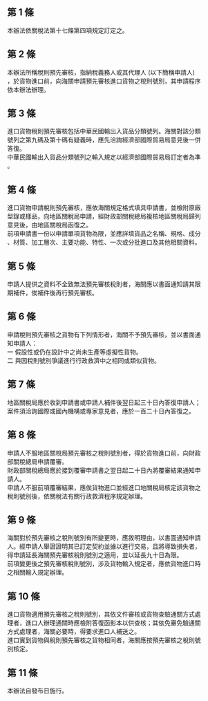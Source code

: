 第 1 條
-------
本辦法依關稅法第十七條第四項規定訂定之。

第 2 條
-------
本辦法所稱稅則預先審核，指納稅義務人或其代理人 (以下簡稱申請人)  
，於貨物進口前，向海關申請預先審核進口貨物之稅則號別，其申請程序  
依本辦法辦理。

第 3 條
-------
進口貨物稅則預先審核包括中華民國輸出入貨品分類號列。海關對該分類  
號列之第九碼及第十碼有疑義時，應先洽詢經濟部國際貿易局意見後一併  
答復。                                                            
中華民國輸出入貨品分類號列之輸入規定以經濟部國際貿易局訂定者為準  
。

第 4 條
-------
進口貨物申請稅則預先審核，應依海關規定格式填具申請書，並檢附原廠  
型錄或樣品，向地區關稅局申請，經財政部關稅總局複核地區關稅局歸列  
意見後，由地區關稅局函復之。  
前項申請書一份以申請單項貨物為限，並應詳填貨品之名稱、規格、成分  
、材質、加工層次、主要功能、特性、一次或分批進口及其他相關資料。

第 5 條
-------
申請人提供之資料不全致無法預先審核稅則者，海關應以書面通知請其限  
期補件，俟補件後再行預先審核。

第 6 條
-------
申請稅則預先審核之貨物有下列情形者，海關不予預先審核，並以書面通  
知申請人：  
一  假設性或仍在設計中之尚未生產等虛擬性貨物。  
二  與因稅則號別爭議進行行政救濟中之相同或類似貨物。

第 7 條
-------
地區關稅局應於收到申請書或申請人補件後翌日起三十日內答復申請人；  
案件須洽詢國際或國內機構或專家意見者，應於一百二十日內答復之。

第 8 條
-------
申請人不服地區關稅局預先審核之稅則號別者，得於貨物進口前，向財政  
部關稅總局申請覆審。  
財政部關稅總局應於接到覆審申請書之翌日起二十日內將覆審結果通知申  
請人。  
申請人不服前項覆審結果，應俟貨物進口並經進口地關稅局核定該貨物之  
稅則號別後，依關稅法有關行政救濟程序規定辦理。

第 9 條
-------
海關對於預先審核之稅則號別有所變更時，應敘明理由，以書面通知申請  
人。經申請人舉證證明其已訂定契約並據以進行交易，且將導致損失者，  
得申請延長海關預先審核稅則號別之適用，並以延長九十日為限。  
前項變更後之預先審核稅則號別，涉及貨物輸入規定者，應依貨物進口時  
之相關輸入規定辦理。

第 10 條
--------
進口貨物適用預先審核之稅則號別，其依文件審核或貨物查驗通關方式處  
理者，進口人辦理通關時應檢附答復函影本以供查核；其依免審免驗通關  
方式處理者，海關必要時，得要求進口人補送之。  
進口實到貨物與稅則預先審核之貨物相同者，海關應按預先審核之稅則號  
別核定。

第 11 條
--------
本辦法自發布日施行。

